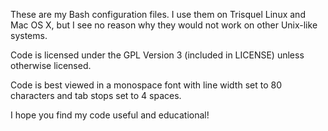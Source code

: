 These are my Bash configuration files. I use them on Trisquel Linux and Mac OS X,
but I see no reason why they would not work on other Unix-like systems.

Code is licensed under the GPL Version 3 (included in LICENSE) unless otherwise
licensed.

Code is best viewed in a monospace font with line width set to 80 characters
and tab stops set to 4 spaces.

I hope you find my code useful and educational!
